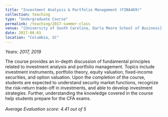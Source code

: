 ```yaml
---
title: "Investment Analysis & Portfolio Management (FINA469)"
collection: teaching
type: "Undergraduate Course"
permalink: /teaching/2017-summer-class
venue: "[University of South Carolina, Darla Moore School of Business](https://sc.edu/study/colleges_schools/moore/)"
date: 2017-08-01
location: "Columbia, SC"
---
```

*Years: 2017, 2019*
<br/>

The course provides an in-depth discussion of fundamental principles related to investment analysis and portfolio management. Topics include investment instruments, portfolio theory, equity valuation, fixed-income securities, and option valuation. Upon the completion of the course, students are expected to understand security market functions, recognize the risk-return trade-off in investments, and able to develop investment strategies. Further, understanding the knowledge covered in the course help students prepare for the CFA exams. <br/> <br/> *Average Evaluation score: 4.41 out of 5*